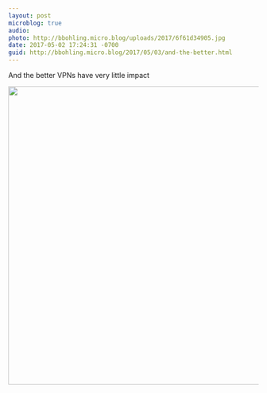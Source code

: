 ```yaml
---
layout: post
microblog: true
audio: 
photo: http://bbohling.micro.blog/uploads/2017/6f61d34905.jpg
date: 2017-05-02 17:24:31 -0700
guid: http://bbohling.micro.blog/2017/05/03/and-the-better.html
---
```

And the better VPNs have very little impact

<img src="http://bbohling.micro.blog/uploads/2017/6f61d34905.jpg" width="600" height="600" style="height: auto" />
